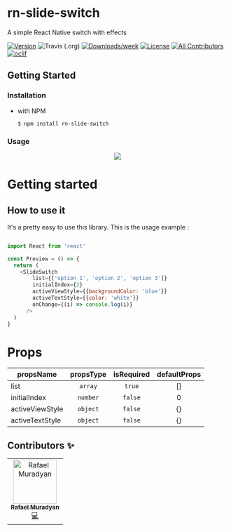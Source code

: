 # rn-slide-switch

A simple React Native switch with effects

[![Version](https://img.shields.io/npm/v/open-source-npm-package-template.svg)](https://www.npmjs.com/package/rn-slide-switch)
![Travis (.org)](https://www.npmjs.com/package/rn-slide-switch)
[![Downloads/week](https://img.shields.io/npm/dw/open-source-npm-package-template.svg)](https://www.npmjs.com/package/rn-slide-switch)
[![License](https://img.shields.io/npm/l/open-source-npm-package-template.svg)](https://github.com/iamrafo/rn-slide-switch/blob/master/package.json)
[![All Contributors](https://img.shields.io/badge/all_contributors-1-orange.svg?style=flat)](#contributors)
[![oclif](https://img.shields.io/badge/cli-oclif-brightgreen.svg)](https://oclif.io)

## Getting Started

### Installation

- with NPM
  
  ```$ npm install rn-slide-switch```

### Usage

<!-- usage --->

<p align="center">
    <img src="https://i.imgur.com/91tu3hz.gif" />
</p>

# Getting started

## How to use it
It's a pretty easy to use this library. This is the usage example :
```javascript

import React from 'react'

const Preview = () => {
  return (
    <SlideSwitch 
        list={['option 1', 'option 2', 'option 3']} 
        initialIndex={2} 
        activeViewStyle={{backgroundColor: 'blue'}} 
        activeTextStyle={{color: 'white'}}
        onChange={(i) => console.log(i)}
      />
  )
}

```

# Props
| propsName | propsType | isRequired | defaultProps |
| --------- | :-------: | :--------: | :----------: |
| list | `array` | `true` | [] |
| initialIndex | `number` | `false` | 0 |
| activeViewStyle | `object` | `false` | {} |
| activeTextStyle | `object` | `false` | {} |

## Contributors ✨

<table>
  <tr>
    <td align="center"><a href="https://github.com/iamrafo"><img src="https://avatars3.githubusercontent.com/u/33260974?s=460&u=ca2b0f7882cdba1d90481ae471301b95181289d7&v=4" width="100px;" alt="Rafael Muradyan"/><br /><sub><b>Rafael Muradyan</b></sub></a><br /><a href="https://github.com/iamrafo" title="Code">💻</a></td>
  </tr>
</table>
